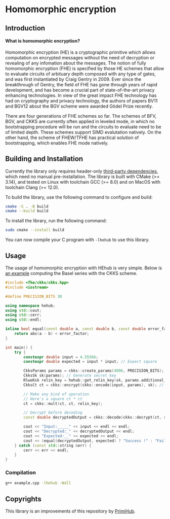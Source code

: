 # Homomorphic encryption


## Introduction

#### What is homomorphic encryption?
Homomorphic encryption (HE) is a cryptographic primitive which allows computation on encrypted messages without the need of decryption or revealing of any infomation about the messages. The notion of fully homomorphic encryption (FHE) is specified by those HE schemes that allow to evaluate circuits of arbituary depth composed with any type of gates, and was first instantiated by Craig Gentry in 2009. Ever since the breakthrough of Gentry, the field of FHE has gone through years of rapid development, and has become a crucial part of state-of-the-art privacy enhancing technologies. In view of the great impact FHE technology has had on cryptography and privacy technology, the authors of papers BV11 and BGV12 about the BGV scheme were awarded Gödel Prize recently.

There are four generations of FHE schemes so far. The schemes of BFV, BGV, and CKKS are currently often applied in leveled mode, in which no bootstrapping procedure will be run and the circuits to evaluate need to be of limited depth. These schemes support SIMD evalutation natively. On the other hand, the scheme of FHEW/TFHE has practical solution of bootstrapping, which enables FHE mode natively. 


## Building and Installation
Currently the library only requires header-only [third-party dependencies](third-party/), which need no manual pre-installation. The library is built with CMake (>= 3.14), and tested on Linux with toolchain GCC (>= 8.0) and on MacOS with toolchain Clang (>= 12.0).

To build the library, use the following command to configure and build:
```bash
cmake -S . -B build
cmake --build build
```

To install the library, run the following command:
```bash
sudo cmake --install build
```
You can now compile your C program with `-lhehub` to use this library.

## Usage

The usage of homomorphic encryption with HEhub is very simple. Below is [an example](example.cpp) computing the Basel series with the CKKS scheme.
```cpp
#include <fhe/ckks/ckks.hpp>
#include <iostream>

#define PRECISION_BITS 30

using namespace hehub;
using std::cout;
using std::cerr;
using std::endl;

inline bool equal(const double a, const double b, const double error_factor = 0.0000001) {
    return abs(a - b) < error_factor;
}

int main() {
    try {
        constexpr double input = 4.55566;
        constexpr double expected = input * input; // Expect square

        CkksParams params = ckks::create_params(4096, PRECISION_BITS);
        CkksSk sk(params); // Generate secret key
        RlweKsk relin_key = hehub::get_relin_key(sk, params.additional_mod); // Generate relinearization key
        CkksCt ct = ckks::encrypt(ckks::encode(input, params), sk); // Encode before encrypting

        // Make any kind of operation
        // Here's a square ct * ct
        ct = ckks::mult(ct, ct, relin_key);

		// Decrypt before decoding
        const double decryptedOutput = ckks::decode(ckks::decrypt(ct, sk));

        cout << "Input:_____" << input << endl << endl;
        cout << "Decrypted:_" << decryptedOutput << endl;
        cout << "Expected:__" << expected << endl;
        cout << (equal(decryptedOutput, expected) ? "Success !" : "Failed") << endl;
    } catch (const std::string &err) {
        cerr << err << endl;
    }
}
```

### Compilation
```sh
g++ example.cpp -lhehub -Wall
```

## Copyrights

This library is an improvements of this repository by [PrimiHub](https://github.com/primihub/hehub).